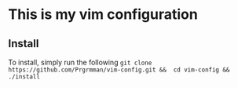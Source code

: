 # This is my vim configuration

## Install
To install, simply run the following
`git clone https://github.com/Prgrmman/vim-config.git &&  cd vim-config && ./install`
